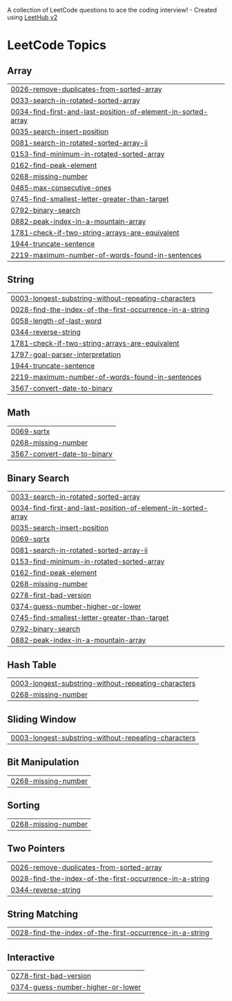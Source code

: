 A collection of LeetCode questions to ace the coding interview! - Created using [LeetHub v2](https://github.com/arunbhardwaj/LeetHub-2.0)
<!---LeetCode Topics Start-->
# LeetCode Topics
## Array
|  |
| ------- |
| [0026-remove-duplicates-from-sorted-array](https://github.com/Ga-Kabilaish/My-Leetcode-Solutions/tree/master/0026-remove-duplicates-from-sorted-array) |
| [0033-search-in-rotated-sorted-array](https://github.com/Ga-Kabilaish/My-Leetcode-Solutions/tree/master/0033-search-in-rotated-sorted-array) |
| [0034-find-first-and-last-position-of-element-in-sorted-array](https://github.com/Ga-Kabilaish/My-Leetcode-Solutions/tree/master/0034-find-first-and-last-position-of-element-in-sorted-array) |
| [0035-search-insert-position](https://github.com/Ga-Kabilaish/My-Leetcode-Solutions/tree/master/0035-search-insert-position) |
| [0081-search-in-rotated-sorted-array-ii](https://github.com/Ga-Kabilaish/My-Leetcode-Solutions/tree/master/0081-search-in-rotated-sorted-array-ii) |
| [0153-find-minimum-in-rotated-sorted-array](https://github.com/Ga-Kabilaish/My-Leetcode-Solutions/tree/master/0153-find-minimum-in-rotated-sorted-array) |
| [0162-find-peak-element](https://github.com/Ga-Kabilaish/My-Leetcode-Solutions/tree/master/0162-find-peak-element) |
| [0268-missing-number](https://github.com/Ga-Kabilaish/My-Leetcode-Solutions/tree/master/0268-missing-number) |
| [0485-max-consecutive-ones](https://github.com/Ga-Kabilaish/My-Leetcode-Solutions/tree/master/0485-max-consecutive-ones) |
| [0745-find-smallest-letter-greater-than-target](https://github.com/Ga-Kabilaish/My-Leetcode-Solutions/tree/master/0745-find-smallest-letter-greater-than-target) |
| [0792-binary-search](https://github.com/Ga-Kabilaish/My-Leetcode-Solutions/tree/master/0792-binary-search) |
| [0882-peak-index-in-a-mountain-array](https://github.com/Ga-Kabilaish/My-Leetcode-Solutions/tree/master/0882-peak-index-in-a-mountain-array) |
| [1781-check-if-two-string-arrays-are-equivalent](https://github.com/Ga-Kabilaish/My-Leetcode-Solutions/tree/master/1781-check-if-two-string-arrays-are-equivalent) |
| [1944-truncate-sentence](https://github.com/Ga-Kabilaish/My-Leetcode-Solutions/tree/master/1944-truncate-sentence) |
| [2219-maximum-number-of-words-found-in-sentences](https://github.com/Ga-Kabilaish/My-Leetcode-Solutions/tree/master/2219-maximum-number-of-words-found-in-sentences) |
## String
|  |
| ------- |
| [0003-longest-substring-without-repeating-characters](https://github.com/Ga-Kabilaish/My-Leetcode-Solutions/tree/master/0003-longest-substring-without-repeating-characters) |
| [0028-find-the-index-of-the-first-occurrence-in-a-string](https://github.com/Ga-Kabilaish/My-Leetcode-Solutions/tree/master/0028-find-the-index-of-the-first-occurrence-in-a-string) |
| [0058-length-of-last-word](https://github.com/Ga-Kabilaish/My-Leetcode-Solutions/tree/master/0058-length-of-last-word) |
| [0344-reverse-string](https://github.com/Ga-Kabilaish/My-Leetcode-Solutions/tree/master/0344-reverse-string) |
| [1781-check-if-two-string-arrays-are-equivalent](https://github.com/Ga-Kabilaish/My-Leetcode-Solutions/tree/master/1781-check-if-two-string-arrays-are-equivalent) |
| [1797-goal-parser-interpretation](https://github.com/Ga-Kabilaish/My-Leetcode-Solutions/tree/master/1797-goal-parser-interpretation) |
| [1944-truncate-sentence](https://github.com/Ga-Kabilaish/My-Leetcode-Solutions/tree/master/1944-truncate-sentence) |
| [2219-maximum-number-of-words-found-in-sentences](https://github.com/Ga-Kabilaish/My-Leetcode-Solutions/tree/master/2219-maximum-number-of-words-found-in-sentences) |
| [3567-convert-date-to-binary](https://github.com/Ga-Kabilaish/My-Leetcode-Solutions/tree/master/3567-convert-date-to-binary) |
## Math
|  |
| ------- |
| [0069-sqrtx](https://github.com/Ga-Kabilaish/My-Leetcode-Solutions/tree/master/0069-sqrtx) |
| [0268-missing-number](https://github.com/Ga-Kabilaish/My-Leetcode-Solutions/tree/master/0268-missing-number) |
| [3567-convert-date-to-binary](https://github.com/Ga-Kabilaish/My-Leetcode-Solutions/tree/master/3567-convert-date-to-binary) |
## Binary Search
|  |
| ------- |
| [0033-search-in-rotated-sorted-array](https://github.com/Ga-Kabilaish/My-Leetcode-Solutions/tree/master/0033-search-in-rotated-sorted-array) |
| [0034-find-first-and-last-position-of-element-in-sorted-array](https://github.com/Ga-Kabilaish/My-Leetcode-Solutions/tree/master/0034-find-first-and-last-position-of-element-in-sorted-array) |
| [0035-search-insert-position](https://github.com/Ga-Kabilaish/My-Leetcode-Solutions/tree/master/0035-search-insert-position) |
| [0069-sqrtx](https://github.com/Ga-Kabilaish/My-Leetcode-Solutions/tree/master/0069-sqrtx) |
| [0081-search-in-rotated-sorted-array-ii](https://github.com/Ga-Kabilaish/My-Leetcode-Solutions/tree/master/0081-search-in-rotated-sorted-array-ii) |
| [0153-find-minimum-in-rotated-sorted-array](https://github.com/Ga-Kabilaish/My-Leetcode-Solutions/tree/master/0153-find-minimum-in-rotated-sorted-array) |
| [0162-find-peak-element](https://github.com/Ga-Kabilaish/My-Leetcode-Solutions/tree/master/0162-find-peak-element) |
| [0268-missing-number](https://github.com/Ga-Kabilaish/My-Leetcode-Solutions/tree/master/0268-missing-number) |
| [0278-first-bad-version](https://github.com/Ga-Kabilaish/My-Leetcode-Solutions/tree/master/0278-first-bad-version) |
| [0374-guess-number-higher-or-lower](https://github.com/Ga-Kabilaish/My-Leetcode-Solutions/tree/master/0374-guess-number-higher-or-lower) |
| [0745-find-smallest-letter-greater-than-target](https://github.com/Ga-Kabilaish/My-Leetcode-Solutions/tree/master/0745-find-smallest-letter-greater-than-target) |
| [0792-binary-search](https://github.com/Ga-Kabilaish/My-Leetcode-Solutions/tree/master/0792-binary-search) |
| [0882-peak-index-in-a-mountain-array](https://github.com/Ga-Kabilaish/My-Leetcode-Solutions/tree/master/0882-peak-index-in-a-mountain-array) |
## Hash Table
|  |
| ------- |
| [0003-longest-substring-without-repeating-characters](https://github.com/Ga-Kabilaish/My-Leetcode-Solutions/tree/master/0003-longest-substring-without-repeating-characters) |
| [0268-missing-number](https://github.com/Ga-Kabilaish/My-Leetcode-Solutions/tree/master/0268-missing-number) |
## Sliding Window
|  |
| ------- |
| [0003-longest-substring-without-repeating-characters](https://github.com/Ga-Kabilaish/My-Leetcode-Solutions/tree/master/0003-longest-substring-without-repeating-characters) |
## Bit Manipulation
|  |
| ------- |
| [0268-missing-number](https://github.com/Ga-Kabilaish/My-Leetcode-Solutions/tree/master/0268-missing-number) |
## Sorting
|  |
| ------- |
| [0268-missing-number](https://github.com/Ga-Kabilaish/My-Leetcode-Solutions/tree/master/0268-missing-number) |
## Two Pointers
|  |
| ------- |
| [0026-remove-duplicates-from-sorted-array](https://github.com/Ga-Kabilaish/My-Leetcode-Solutions/tree/master/0026-remove-duplicates-from-sorted-array) |
| [0028-find-the-index-of-the-first-occurrence-in-a-string](https://github.com/Ga-Kabilaish/My-Leetcode-Solutions/tree/master/0028-find-the-index-of-the-first-occurrence-in-a-string) |
| [0344-reverse-string](https://github.com/Ga-Kabilaish/My-Leetcode-Solutions/tree/master/0344-reverse-string) |
## String Matching
|  |
| ------- |
| [0028-find-the-index-of-the-first-occurrence-in-a-string](https://github.com/Ga-Kabilaish/My-Leetcode-Solutions/tree/master/0028-find-the-index-of-the-first-occurrence-in-a-string) |
## Interactive
|  |
| ------- |
| [0278-first-bad-version](https://github.com/Ga-Kabilaish/My-Leetcode-Solutions/tree/master/0278-first-bad-version) |
| [0374-guess-number-higher-or-lower](https://github.com/Ga-Kabilaish/My-Leetcode-Solutions/tree/master/0374-guess-number-higher-or-lower) |
<!---LeetCode Topics End-->